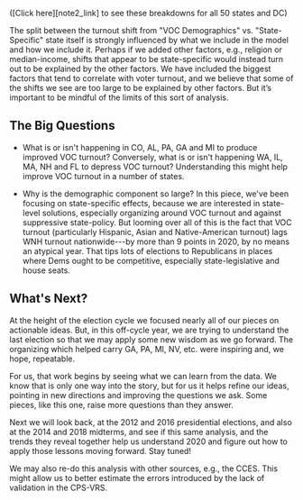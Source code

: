 ([Click here][note2_link]
to see these breakdowns for all 50 states and DC)

The split between the turnout shift from "VOC Demographics" vs. "State-Specific"
state itself is strongly influenced by what we include in the model
and how we include it.
Perhaps if we added other factors, e.g., religion or median-income, shifts that
appear to be state-specific would instead turn out to be explained by the other factors.
We have included the biggest factors that tend to correlate with voter turnout,
and we believe that some of the shifts we see are too large to be explained by other factors.
But it’s important to be mindful of the limits of this sort of analysis.

## The Big Questions
- What is or isn't happening in CO, AL, PA, GA and MI to produce improved VOC turnout?
Conversely, what is or isn't happening WA, IL, MA, NH and FL to depress VOC turnout?
Understanding this might help improve VOC turnout in a number of states.

- Why is the demographic component so large?  In this piece, we've been focusing on state-specific
effects, because we are interested in state-level solutions, especially organizing
around VOC turnout and against suppressive state-policy.  But looming over all of this is
the fact that VOC turnout (particularly Hispanic, Asian and Native-American turnout)
lags WNH turnout nationwide---by more than 9 points in 2020, by no means an atypical year.
That tips lots of elections to Republicans in places where Dems ought
to be competitive, especially state-legislative and house seats.

## What's Next?
At the height of the election cycle we focused nearly all of our pieces on actionable ideas.
But, in this off-cycle year, we are trying to understand the last election so
that we may apply some new wisdom as we go forward.  The organizing which helped carry
GA, PA, MI, NV, etc. were inspiring and, we hope, repeatable.

For us, that work begins by seeing what we can learn from the data.
We know that is only one way into the story, but for us it helps refine
our ideas, pointing in new directions and improving the questions we ask.
Some pieces, like this one, raise more questions than they answer.

Next we will look back, at the 2012 and 2016 presidential
elections, and also at the 2014 and 2018 midterms, and see if this same
analysis, and the trends they reveal together help us understand 2020
and figure out how to apply those lessons moving forward.  Stay tuned!

We may also re-do this analysis with other sources, e.g., the CCES.
This might allow us to better estimate the errors introduced by the
lack of validation in the CPS-VRS.
